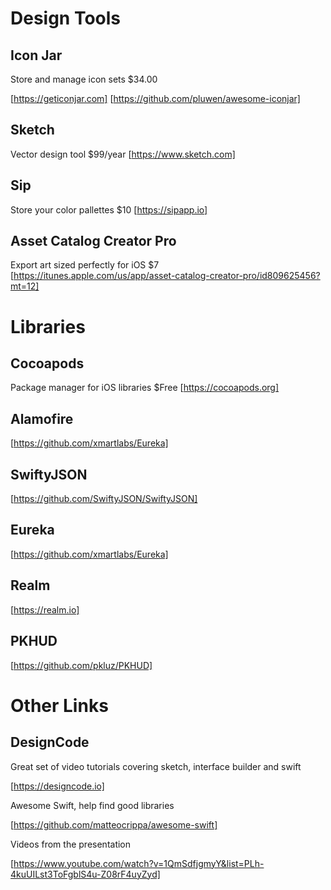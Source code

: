# Design Tools

## Icon Jar

Store and manage icon sets
$34.00

[https://geticonjar.com]
[https://github.com/pluwen/awesome-iconjar]

## Sketch

Vector design tool
$99/year
[https://www.sketch.com]
## Sip

Store your color pallettes
$10
[https://sipapp.io]

## Asset Catalog Creator Pro

Export art sized perfectly for iOS
$7
[https://itunes.apple.com/us/app/asset-catalog-creator-pro/id809625456?mt=12]

# Libraries

## Cocoapods

Package manager for iOS libraries
$Free
[https://cocoapods.org]

## Alamofire

[https://github.com/xmartlabs/Eureka]

## SwiftyJSON

[https://github.com/SwiftyJSON/SwiftyJSON]

## Eureka

[https://github.com/xmartlabs/Eureka]

## Realm

[https://realm.io]

## PKHUD

[https://github.com/pkluz/PKHUD]

# Other Links

## DesignCode

Great set of video tutorials covering sketch, interface builder and swift

[https://designcode.io]

Awesome Swift, help find good libraries

[https://github.com/matteocrippa/awesome-swift]

Videos from the presentation

[https://www.youtube.com/watch?v=1QmSdfjgmyY&list=PLh-4kuUILst3ToFgblS4u-Z08rF4uyZyd]
